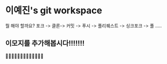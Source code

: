 # 이예진's git workspace

뭘 해야 할까요?
포크 -> 클론-> 커밋 -> 푸시 -> 풀리퀘스트 -> 싱크포크 -> 풀 .....

## 이모지를 추가해봅시다!!!!!!!
🍔🍟🥗😾🐱‍👓🐯🦄🐸🐌🐚🐳🐇